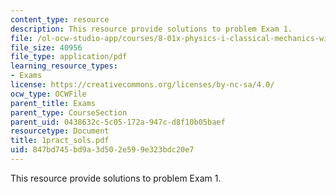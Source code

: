 ```yaml
---
content_type: resource
description: This resource provide solutions to problem Exam 1.
file: /ol-ocw-studio-app/courses/8-01x-physics-i-classical-mechanics-with-an-experimental-focus-fall-2002/847bd745bd9a3d502e599e323bdc20e7_1pract_sols.pdf
file_size: 40956
file_type: application/pdf
learning_resource_types:
- Exams
license: https://creativecommons.org/licenses/by-nc-sa/4.0/
ocw_type: OCWFile
parent_title: Exams
parent_type: CourseSection
parent_uid: 0438632c-5c05-172a-947c-d8f10b05baef
resourcetype: Document
title: 1pract_sols.pdf
uid: 847bd745-bd9a-3d50-2e59-9e323bdc20e7
---
```

This resource provide solutions to problem Exam 1.